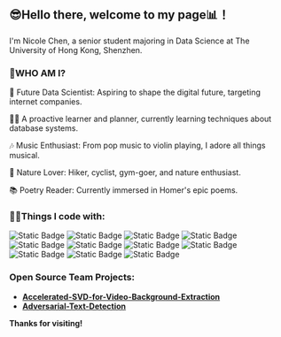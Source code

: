 ## 😎Hello there, welcome to my page📊！

I'm Nicole Chen, a senior student majoring in Data Science at The University of Hong Kong, Shenzhen.

### 🤔WHO AM I?
🎯 Future Data Scientist: Aspiring to shape the digital future, targeting internet companies.

👩‍🎓 A proactive learner and planner, currently learning techniques about database systems.

🎶 Music Enthusiast: From pop music to violin playing, I adore all things musical.

🌄 Nature Lover: Hiker, cyclist, gym-goer, and nature enthusiast.

📚 Poetry Reader: Currently immersed in Homer's epic poems.

### 👩‍💻Things I code with:
![Static Badge](https://img.shields.io/badge/Python-FFE5CC?logo=python&logoColor=white)
![Static Badge](https://img.shields.io/badge/C%2B%2B-FFCC99?logo=C%2B%2B)
![Static Badge](https://img.shields.io/badge/R-FFB266?logo=R)
![Static Badge](https://img.shields.io/badge/D3.js-FF9933?logo=D3.js&logoColor=white)
![Static Badge](https://img.shields.io/badge/Numpy-FF8000?logo=numpy)
![Static Badge](https://img.shields.io/badge/MySQL-EE7700?logo=MySQL&logoColor=white)
![Static Badge](https://img.shields.io/badge/Scikit%20learn-D86D01)
![Static Badge](https://img.shields.io/badge/Pandas-C66300?logo=Pandas)
![Static Badge](https://img.shields.io/badge/HTML-B05800?logo=HTML5&logoColor=white)
![Static Badge](https://img.shields.io/badge/PySpark-9E4F00?logo=Spark)
![Static Badge](https://img.shields.io/badge/Matlab-814202?logo=Matlab)



### Open Source Team Projects:
* <b>[Accelerated-SVD-for-Video-Background-Extraction](https://github.com/DDA3005-Project/Accelerated-SVD-for-Video-Background-Extraction)</b>
* <b>[Adversarial-Text-Detection](https://github.com/ADV-text-detection/ADVtext-detection)</b>

<b>Thanks for visiting!</b>

